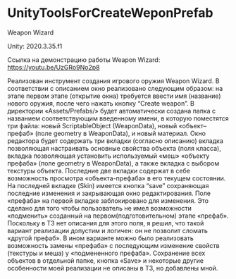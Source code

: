 # UnityToolsForCreateWeponPrefab

Weapon Wizard

Unity: 2020.3.35.f1

Ссылка на демонстрацию работы Weapon Wizard:  https://youtu.be/UzGRo9No2p8

Реализован инструмент создания игрового оружия Weapon Wizard. В соответствии с описанием окно реализовано следующим образом:  на этапе первом этапе (открытие окна) требуется ввести имя (название) нового оружия, после чего нажать кнопку “Create weapon”. В директории «Assets/Prefabs/» будет автоматически создана папка с названием соответствующим  введенному имени, в которую поместятся три файла: новый ScriptableObject  (WeaponData), новый «объект–префаб» (поле geometry в WeaponData), и новый материал. Окно редактора будет содержать три вкладки (согласно описанию) вкладка позволяющая настраивать основные свойства объекта (поля класса),  вкладка позволяющая установить используемый «меш» «объекту префаба» (поле geometry в WeaponData),  а также вкладка с выбором текстуры объекта. Последние две вкладки содержат в себе возможность просмотра «объекта-префаба» в его текущем состоянии. На последней вкладке (Skin) имеется кнопка “save” сохраняющая последние изменения и закрывающая окно редактирования.  Поле «префаба» на первой вкладке заблокировано для изменения. Это сделано для того чтобы пользователь не имел возможности «подменить» созданный на первом(подготовительном) этапе «префаб». Поскольку в ТЗ нет описания для этого поля,  я решил, что такой вариант реализации допустим и логичен:  он не позволит сломать «другой префаб». В ином варианте можно было реализовать возможность замены «префаба» с последующим изменение свойств (текстуры и меша) у «подмененного префаба». Сохранение всех объектов  в отдельной папке, кнопка «Save» и некоторые другие особенности моей реализации не описаны в ТЗ, но добавлены мной.
